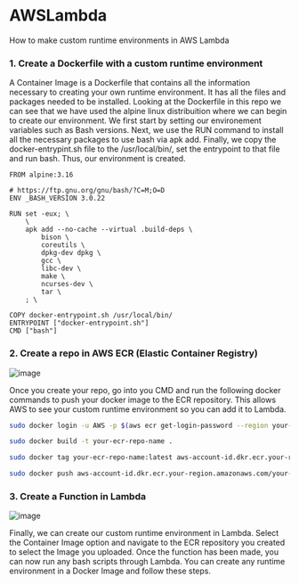 # AWSLambda
How to make custom runtime environments in AWS Lambda

### 1. Create a Dockerfile with a custom runtime environment ###

A Container Image is a Dockerfile that contains all the information necessary to creating your own runtime environment. It has all the files and packages needed to be installed. Looking at the Dockerfile in this repo we can see that we have used the alpine linux distribuition where we can begin to create our environment. We first start by setting our environement variables such as Bash versions. Next, we use the RUN command to install all the necessary packages to use bash via apk add. Finally, we copy the docker-entrypint.sh file to the /usr/local/bin/, set the entrypoint to that file and run bash. Thus, our environment is created.
```Docker
FROM alpine:3.16

# https://ftp.gnu.org/gnu/bash/?C=M;O=D
ENV _BASH_VERSION 3.0.22

RUN set -eux; \
	\
	apk add --no-cache --virtual .build-deps \
		bison \
		coreutils \
		dpkg-dev dpkg \
		gcc \
		libc-dev \
		make \
		ncurses-dev \
		tar \
	; \
		
COPY docker-entrypoint.sh /usr/local/bin/
ENTRYPOINT ["docker-entrypoint.sh"]
CMD ["bash"]
```

### 2. Create a repo in AWS ECR (Elastic Container Registry) ###
![image](https://user-images.githubusercontent.com/78062994/218638005-c9f4fd7e-73cc-4698-868e-7b5eb6072c0c.png)

Once you create your repo, go into you CMD and run the following docker commands to push your docker image to the ECR repository. This allows AWS to see your custom runtime environment so you can add it to Lambda.
```bash
sudo docker login -u AWS -p $(aws ecr get-login-password --region your-region) aws-account-id.dkr.ecr.your-region.amazonaws.com

sudo docker build -t your-ecr-repo-name .

sudo docker tag your-ecr-repo-name:latest aws-account-id.dkr.ecr.your-region.amazonaws.com/your-ecr-repo-name:latest

sudo docker push aws-account-id.dkr.ecr.your-region.amazonaws.com/your-ecr-repo-name:latest
```

### 3. Create a Function in Lambda ###
![image](https://user-images.githubusercontent.com/78062994/218636594-14c8fc27-1783-4767-974c-b59e1bfd0f89.png)

Finally, we can create our custom runtime environment in Lambda. Select the Container Image option and navigate to the ECR repository you created to select the Image you uploaded. Once the function has been made, you can now run any bash scripts through Lambda. You can create any runtime environment in a Docker Image and follow these steps.
